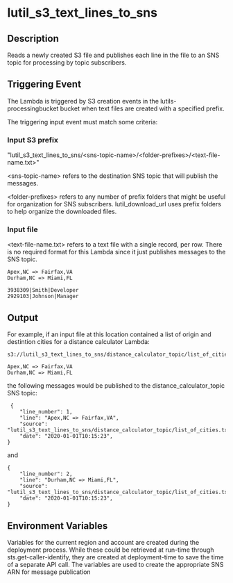 # lutil_s3_text_lines_to_sns

## Description
Reads a newly created S3 file and publishes each line in the file to an SNS topic for processing by topic subscribers.



## Triggering Event
The Lambda is triggered by S3 creation events in the lutils-processingbucket bucket when text files are created with a specified prefix.

The triggering input event must match some criteria:

### Input S3 prefix

"lutil_s3_text_lines_to_sns/\<sns-topic-name\>/\<folder-prefixes\>/\<text-file-name.txt\>"

\<sns-topic-name\> refers to the destination SNS topic that will publish the messages.

\<folder-prefixes\> refers to any number of prefix folders that might be useful for organization for SNS subscribers. lutil_download_url uses prefix folders to help organize the downloaded files. 

### Input file
\<text-file-name.txt\> refers to a text file with a single record, per row. There is no required format for this Lambda since it just publishes messages to the SNS topic.

```
Apex,NC => Fairfax,VA
Durham,NC => Miami,FL
```

```
3938309|Smith|Developer
2929103|Johnson|Manager
```




## Output
For example, if an input file at this location contained a list of origin and destintion cities for a distance calculator Lambda:

```
s3://lutil_s3_text_lines_to_sns/distance_calculator_topic/list_of_cities.txt
```

```
Apex,NC => Fairfax,VA
Durham,NC => Miami,FL
```

the following messages would be published to the distance_calculator_topic SNS topic:

```
 {
    "line_number": 1,
    "line": "Apex,NC => Fairfax,VA",
    "source": "lutil_s3_text_lines_to_sns/distance_calculator_topic/list_of_cities.txt",
    "date": "2020-01-01T10:15:23",
}
```
and 
```
{
    "line_number": 2,
    "line": "Durham,NC => Miami,FL",
    "source": "lutil_s3_text_lines_to_sns/distance_calculator_topic/list_of_cities.txt",
    "date": "2020-01-01T10:15:23",
}
```





## Environment Variables
Variables for the current region and account are created during the deployment process. While these could be retrieved at run-time through sts.get-caller-identify, they are created at deployment-time to save the time of a separate API call. The variables are used to create the appropriate SNS ARN for message publication


